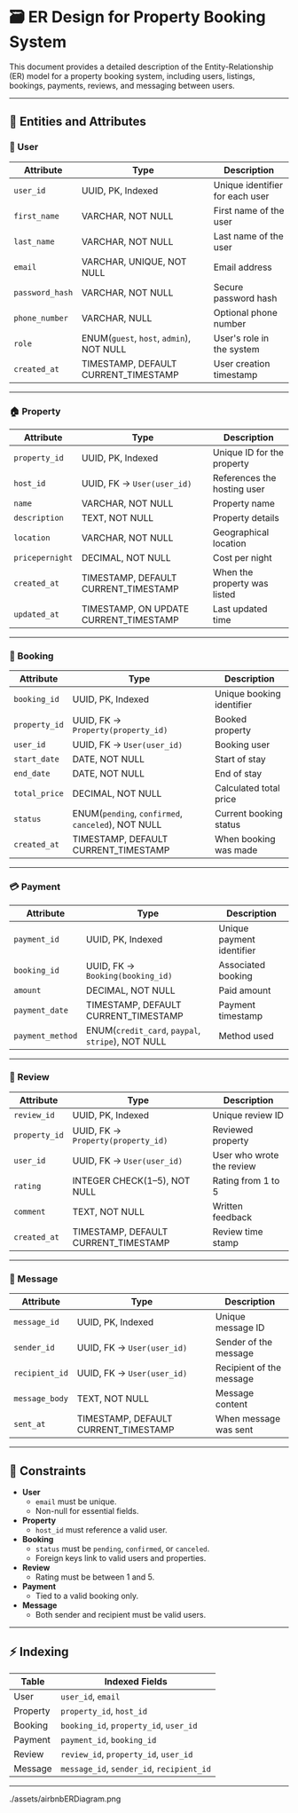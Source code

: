 # 🗃️ ER Design for Property Booking System

This document provides a detailed description of the Entity-Relationship (ER) model for a property booking system, including users, listings, bookings, payments, reviews, and messaging between users.

---

## 📑 Entities and Attributes

### 👤 User
| Attribute       | Type                                      | Description                         |
|----------------|-------------------------------------------|-------------------------------------|
| `user_id`       | UUID, PK, Indexed                         | Unique identifier for each user     |
| `first_name`    | VARCHAR, NOT NULL                         | First name of the user              |
| `last_name`     | VARCHAR, NOT NULL                         | Last name of the user               |
| `email`         | VARCHAR, UNIQUE, NOT NULL                 | Email address                       |
| `password_hash` | VARCHAR, NOT NULL                         | Secure password hash                |
| `phone_number`  | VARCHAR, NULL                             | Optional phone number               |
| `role`          | ENUM(`guest`, `host`, `admin`), NOT NULL | User's role in the system           |
| `created_at`    | TIMESTAMP, DEFAULT CURRENT_TIMESTAMP      | User creation timestamp             |

---

### 🏠 Property
| Attribute        | Type                               | Description                               |
|------------------|------------------------------------|-------------------------------------------|
| `property_id`     | UUID, PK, Indexed                  | Unique ID for the property                |
| `host_id`         | UUID, FK → `User(user_id)`         | References the hosting user               |
| `name`            | VARCHAR, NOT NULL                  | Property name                             |
| `description`     | TEXT, NOT NULL                     | Property details                          |
| `location`        | VARCHAR, NOT NULL                  | Geographical location                     |
| `pricepernight`   | DECIMAL, NOT NULL                  | Cost per night                            |
| `created_at`      | TIMESTAMP, DEFAULT CURRENT_TIMESTAMP | When the property was listed             |
| `updated_at`      | TIMESTAMP, ON UPDATE CURRENT_TIMESTAMP | Last updated time                     |

---

### 📅 Booking
| Attribute      | Type                            | Description                                |
|----------------|----------------------------------|--------------------------------------------|
| `booking_id`    | UUID, PK, Indexed               | Unique booking identifier                  |
| `property_id`   | UUID, FK → `Property(property_id)` | Booked property                        |
| `user_id`       | UUID, FK → `User(user_id)`      | Booking user                               |
| `start_date`    | DATE, NOT NULL                  | Start of stay                              |
| `end_date`      | DATE, NOT NULL                  | End of stay                                |
| `total_price`   | DECIMAL, NOT NULL               | Calculated total price                     |
| `status`        | ENUM(`pending`, `confirmed`, `canceled`), NOT NULL | Current booking status   |
| `created_at`    | TIMESTAMP, DEFAULT CURRENT_TIMESTAMP | When booking was made                  |

---

### 💳 Payment
| Attribute       | Type                            | Description                                |
|-----------------|----------------------------------|--------------------------------------------|
| `payment_id`     | UUID, PK, Indexed               | Unique payment identifier                  |
| `booking_id`     | UUID, FK → `Booking(booking_id)` | Associated booking                      |
| `amount`         | DECIMAL, NOT NULL               | Paid amount                                |
| `payment_date`   | TIMESTAMP, DEFAULT CURRENT_TIMESTAMP | Payment timestamp                      |
| `payment_method` | ENUM(`credit_card`, `paypal`, `stripe`), NOT NULL | Method used                 |

---

### 🌟 Review
| Attribute     | Type                             | Description                                |
|---------------|----------------------------------|--------------------------------------------|
| `review_id`     | UUID, PK, Indexed              | Unique review ID                           |
| `property_id`   | UUID, FK → `Property(property_id)` | Reviewed property                      |
| `user_id`       | UUID, FK → `User(user_id)`     | User who wrote the review                  |
| `rating`        | INTEGER CHECK(1–5), NOT NULL   | Rating from 1 to 5                         |
| `comment`       | TEXT, NOT NULL                 | Written feedback                           |
| `created_at`    | TIMESTAMP, DEFAULT CURRENT_TIMESTAMP | Review time stamp                     |

---

### 💬 Message
| Attribute       | Type                         | Description                                |
|------------------|------------------------------|--------------------------------------------|
| `message_id`      | UUID, PK, Indexed            | Unique message ID                          |
| `sender_id`       | UUID, FK → `User(user_id)`   | Sender of the message                      |
| `recipient_id`    | UUID, FK → `User(user_id)`   | Recipient of the message                   |
| `message_body`    | TEXT, NOT NULL               | Message content                            |
| `sent_at`         | TIMESTAMP, DEFAULT CURRENT_TIMESTAMP | When message was sent              |

---

## 🧱 Constraints

- **User**
  - `email` must be unique.
  - Non-null for essential fields.
- **Property**
  - `host_id` must reference a valid user.
- **Booking**
  - `status` must be `pending`, `confirmed`, or `canceled`.
  - Foreign keys link to valid users and properties.
- **Review**
  - Rating must be between 1 and 5.
- **Payment**
  - Tied to a valid booking only.
- **Message**
  - Both sender and recipient must be valid users.

---

## ⚡ Indexing

| Table       | Indexed Fields                                |
|-------------|------------------------------------------------|
| User        | `user_id`, `email`                             |
| Property    | `property_id`, `host_id`                       |
| Booking     | `booking_id`, `property_id`, `user_id`         |
| Payment     | `payment_id`, `booking_id`                     |
| Review      | `review_id`, `property_id`, `user_id`          |
| Message     | `message_id`, `sender_id`, `recipient_id`      |

---



./assets/airbnbERDiagram.png

